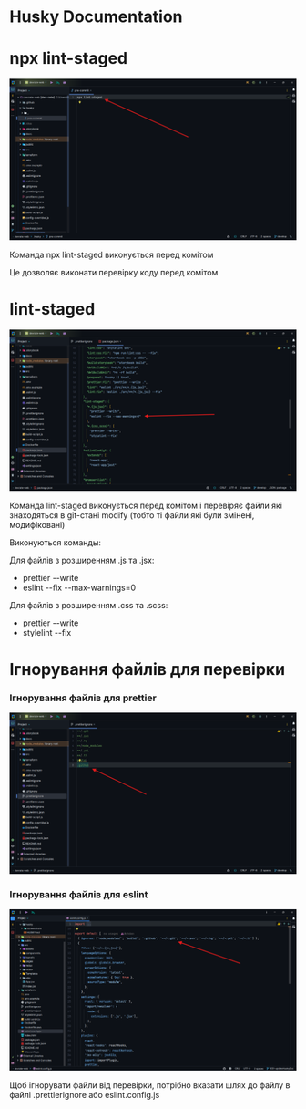 # Husky Documentation


# npx lint-staged

![Скріншот файла _pre-commit](./screenshots/pre-commit.png)

Команда npx lint-staged виконується перед комітом

Це дозволяє виконати перевірку коду перед комітом

# lint-staged

![Скрішот файла package.json](./screenshots/package-json-lint-staged.png)

Команда lint-staged виконується перед комітом і перевіряє файли які знаходяться в git-стані modify (тобто ті файли 
які були змінені, модифіковані)

Виконуються команды:

Для файлів з розширенням .js та .jsx:
- prettier --write
- eslint --fix --max-warnings=0

Для файлів з розширенням .css та .scss:

- prettier --write
- stylelint --fix

# Ігнорування файлів для перевірки

### Ігнорування файлів для prettier
![Скріншот файла .prettierignore](./screenshots/prettier-ignore.png)

### Ігнорування файлів для eslint
![Скріншот файла .eslintignore](./screenshots/eslint-ignore.png)

Щоб ігнорувати файли від перевірки, потрібно вказати шлях до файлу в файлі .prettierignore або eslint.config.js